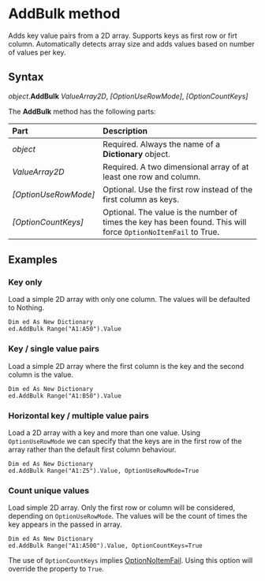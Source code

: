# AddBulk method

Adds key value pairs from a 2D array. Supports keys as first row or firt column. Automatically detects array size and adds values based on number of values per key.

## Syntax

_object_.**AddBulk** _ValueArray2D_, _[OptionUseRowMode]_, _[OptionCountKeys]_

The **AddBulk** method has the following parts:

Part                    | Description
:---                    | :---
_object_                | Required. Always the name of a **Dictionary** object.
_ValueArray2D_          | Required. A two dimensional array of at least one row and column.
_[OptionUseRowMode]_    | Optional. Use the first row instead of the first column as keys.
_[OptionCountKeys]_     | Optional. The value is the number of times the key has been found. This will force `OptionNoItemFail` to True.

## Examples

### Key only

Load a simple 2D array with only one column. The values will be defaulted to Nothing.

```vba
Dim ed As New Dictionary
ed.AddBulk Range("A1:A50").Value
```

### Key / single value pairs

Load a simple 2D array where the first column is the key and the second column is the value.

```vba
Dim ed As New Dictionary
ed.AddBulk Range("A1:B50").Value
```

### Horizontal key / multiple value pairs

Load a 2D array with a key and more than one value. Using `OptionUseRowMode` we can specify that the keys are in the first row of the
array rather than the default first column behaviour.

```vba
Dim ed As New Dictionary
ed.AddBulk Range("A1:Z5").Value, OptionUseRowMode=True
```

### Count unique values

Load simple 2D array. Only the first row or column will be considered, depending on `OptionUseRowMode`. The values will be the count of times the key
appears in the passed in array.

```vba
Dim ed As New Dictionary
ed.AddBulk Range("A1:A500").Value, OptionCountKeys=True
```

The use of `OptionCountKeys` implies [OptionNoItemFail](./ObjectReference/Properties/OptionNoItemFail.md). Using this option will override the property to `True`.
